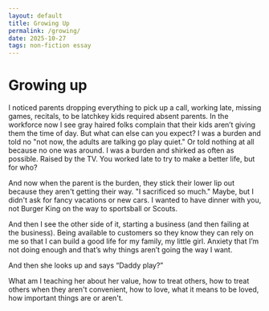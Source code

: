 ```yaml
---
layout: default
title: Growing Up
permalink: /growing/
date: 2025-10-27
tags: non-fiction essay
---
```


# Growing up

I noticed parents dropping everything to pick up a call, working late, missing games, recitals, to be latchkey kids required absent parents. In the workforce now I see gray haired folks complain that their kids aren’t giving them the time of day. But what can else can you expect? I was a burden and told no "not now, the adults are talking go play quiet." Or told nothing at all because no one was around. I was a burden and shirked as often as possible. Raised by the TV. You worked late to try to make a better life, but for who?

And now when the parent is the burden, they  stick their lower lip out because they aren't getting their way. "I sacrificed so much." Maybe, but I didn't ask for fancy vacations or new cars. I wanted to have dinner with you, not Burger King on the way to sportsball or Scouts. 

And then I see the other side of it, starting a business (and then failing at the business). Being available to customers so they know they can rely on me so that I can build a good life for my family, my little girl. Anxiety that I’m not doing enough and that’s why things aren’t going the way I want.

And then she looks up and says “Daddy play?”

What am I teaching her about her value, how to treat others, how to treat others when they aren't convenient, how to love, what it means to be loved, how important things are or aren't.